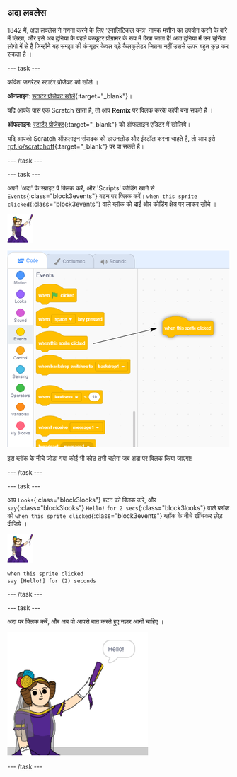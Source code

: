 ## अदा लवलेस

1842 में, अदा लवलेस ने गणना करने के लिए 'एनालिटिकल यन्त्र' नामक मशीन का उपयोग करने के बारे में लिखा, और इसे अब दुनिया के पहले कंप्यूटर प्रोग्रामर के रूप में देखा जाता है! अदा दुनिया में उन चुनिंदा लोगो में से है जिन्होंने यह समझा की कंप्यूटर केवल बड़े कैलकुलेटर जितना नहीं उससे ऊपर बहुत कुछ कर सकता है ।

--- task ---

कविता जनरेटर स्टार्टर प्रोजेक्ट को खोले ।

**ऑनलाइन**: [स्टार्टर प्रोजेक्ट खोलें](https://rpf.io/poetry-on){:target="_blank"}।

यदि आपके पास एक Scratch खाता है, तो आप **Remix** पर क्लिक करके कॉपी बना सकते हैं ।

**ऑफलाइन**: [स्टार्टर प्रोजेक्ट](https://rpf.io/p/hi-IN/poetry-generator-go){:target="_blank"} को ऑफलाइन एडिटर में खोलिये।

यदि आपको Scratch ऑफ़लाइन संपादक को डाउनलोड और इंस्टॉल करना चाहते है, तो आप इसे [rpf.io/scratchoff](https://rpf.io/scratchoff){:target="_blank"} पर पा सकते हैं।

--- /task ---

--- task ---

अपने 'अदा' के स्प्राइट पे क्लिक करें, और 'Scripts' कोडिंग खाने से `Events`{:class="block3events"} बटन पर क्लिक करें। `when this sprite clicked`{:class="block3events"} वाले ब्लॉक को दाईं ओर कोडिंग क्षेत्र पर लाकर खींचे ।

![अदा का स्प्राइट](images/ada-sprite.png)

![इस स्प्राइट को क्लिक करने वाले ब्लॉक को खींचना](images/poetry-click.png)

इस ब्लॉक के नीचे जोड़ा गया कोई भी कोड तभी चलेगा जब अदा पर क्लिक किया जाएगा!

--- /task ---

--- task ---

आप `Looks`{:class="block3looks"} बटन को क्लिक करें, और `say`{:class="block3looks"} `Hello!` `for 2 secs`{:class="block3looks"} वाले ब्लॉक को `when this sprite clicked`{:class="block3events"} ब्लॉक के नीचे खींचकर छोड़ दीजिये ।

![अदा का स्प्राइट](images/ada-sprite.png)

```blocks3
when this sprite clicked
say [Hello!] for (2) seconds
```

--- /task ---

--- task ---

अदा पर क्लिक करें, और अब वो आपसे बात करते हुए नज़र आनी चाहिए ।

![स्क्रीनशॉट](images/poetry-say-test.png)

--- /task ---
